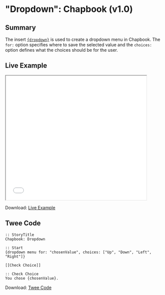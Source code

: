 # "Dropdown": Chapbook (v1.0)

## Summary

The insert [`{dropdown}`](https://klembot.github.io/chapbook/guide/player-input/dropdown-menus-cycling-links.html) is used to create a dropdown menu in Chapbook. The `for:` option specifies where to save the selected value and the `choices:` option defines what the choices should be for the user.

## Live Example

<section>
<iframe src="chapbook_dropdown_example.html" height=400 width=90%></iframe>


Download: <a href="chapbook_dropdown_example.html" target="_blank">Live Example</a>
</section>

## Twee Code

```
:: StoryTitle
Chapbook: Dropdown

:: Start
{dropdown menu for: "chosenValue", choices: ["Up", "Down", "Left", "Right"]}

[[Check Choice]]

:: Check Choice
You chose {chosenValue}.

```

Download: <a href="chapbook_dropdown_twee.txt" target="_blank">Twee Code</a>
